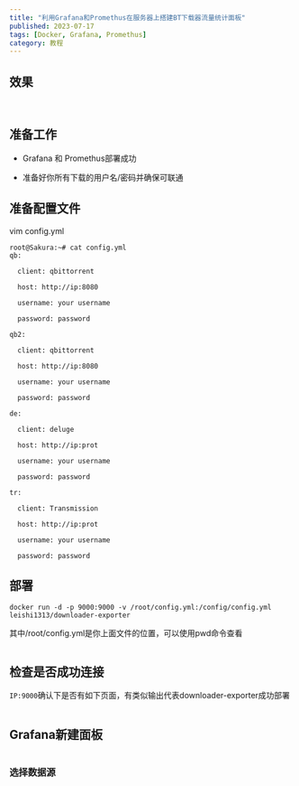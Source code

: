 ```yaml
---
title: "利用Grafana和Promethus在服务器上搭建BT下载器流量统计面板"
published: 2023-07-17
tags: [Docker, Grafana, Promethus]
category: 教程
---
```


## 效果

<picture>
    <source srcset="https://s3.catcat.blog/images/2023/07/image-175.avif" type="image/avif">
    <source srcset="https://s3.catcat.blog/images/2023/07/image-175.webp" type="image/webp">
    <img src="https://s3.catcat.blog/images/2023/07/image-175.jpg" alt="" loading="lazy">
</picture>

<picture>
    <source srcset="https://s3.catcat.blog/images/2023/07/image-176.avif" type="image/avif">
    <source srcset="https://s3.catcat.blog/images/2023/07/image-176.webp" type="image/webp">
    <img src="https://s3.catcat.blog/images/2023/07/image-176.jpg" alt="" loading="lazy">
</picture>

## 准备工作

- Grafana 和 Promethus部署成功

- 准备好你所有下载的用户名/密码并确保可联通

## 准备配置文件

vim config.yml

```shell
root@Sakura:~# cat config.yml 
qb:  

  client: qbittorrent  

  host: http://ip:8080

  username: your username

  password: password

qb2:  

  client: qbittorrent  

  host: http://ip:8080

  username: your username  

  password: password

de:  

  client: deluge 

  host: http://ip:prot

  username: your username  

  password: password

tr:  

  client: Transmission 

  host: http://ip:prot

  username: your username  

  password: password
```

## 部署

```shell
docker run -d -p 9000:9000 -v /root/config.yml:/config/config.yml leishi1313/downloader-exporter
```

其中/root/config.yml是你上面文件的位置，可以使用pwd命令查看

<picture>
    <source srcset="https://s3.catcat.blog/images/2023/07/image-177.avif" type="image/avif">
    <source srcset="https://s3.catcat.blog/images/2023/07/image-177.webp" type="image/webp">
    <img src="https://s3.catcat.blog/images/2023/07/image-177.jpg" alt="" loading="lazy">
</picture>

## 检查是否成功连接

`IP:9000`确认下是否有如下页面，有类似输出代表downloader-exporter成功部署

<picture>
    <source srcset="https://s3.catcat.blog/images/2023/07/image-178.avif" type="image/avif">
    <source srcset="https://s3.catcat.blog/images/2023/07/image-178.webp" type="image/webp">
    <img src="https://s3.catcat.blog/images/2023/07/image-178.jpg" alt="" loading="lazy">
</picture>

## Grafana新建面板

<picture>
    <source srcset="https://s3.catcat.blog/images/2023/07/image-179.avif" type="image/avif">
    <source srcset="https://s3.catcat.blog/images/2023/07/image-179.webp" type="image/webp">
    <img src="https://s3.catcat.blog/images/2023/07/image-179.jpg" alt="" loading="lazy">
</picture>

### 选择数据源

<picture>
    <source srcset="https://s3.catcat.blog/images/2023/07/image-180.avif" type="image/avif">
    <source srcset="https://s3.catcat.blog/images/2023/07/image-180.webp" type="image/webp">
    <img src="https://s3.catcat.blog/images/2023/07/image-180.jpg" alt="" loading="lazy">
</picture>
